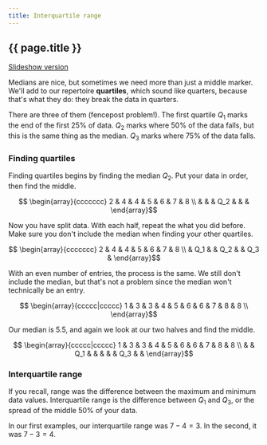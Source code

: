 ```yaml
---
title: Interquartile range
---
```


## {{ page.title }}

[Slideshow version](https://1drv.ms/p/c/c4097c61e06a2b97/EVlpcKHPntZIkfTwIMkDOQsBGOOI2LHpbwv1MVYBvRGRcA?e=LY1iCR)

Medians are nice, but sometimes we need more than just a middle marker. We'll add to our repertoire **quartiles**, which sound like quarters, because that's what they do: they break the data in quarters.

There are three of them (fencepost problem!). The first quartile $Q_1$ marks the end of the first 25% of data. $Q_2$ marks where 50% of the data falls, but this is the same thing as the median. $Q_3$ marks where 75% of the data falls.

### Finding quartiles

Finding quartiles begins by finding the median $Q_2$. Put your data in order, then find the middle.

$$ \begin{array}{ccccccc}
2 & 4 & 4 & 5   & 6 & 7 & 8 \\
  &   &   & Q_2 &   &   &
\end{array}$$

Now you have split data. With each half, repeat the what you did before. Make sure you don't include the median when finding your other quartiles.

$$ \begin{array}{ccccccc}
2 & 4    & 4 & 5   & 6 & 7 & 8 \\
  & Q_1  &   & Q_2 &   & Q_3  &
\end{array}$$

With an even number of entries, the process is the same. We still don't include the median, but that's not a problem since the median won't technically be an entry.

$$ \begin{array}{ccccc|ccccc}
1 & 3 & 3 & 4 & 5 & 6 & 6 & 7 & 8 & 8 \\
\end{array}$$

Our median is 5.5, and again we look at our two halves and find the middle.

$$ \begin{array}{ccccc|ccccc}
1 & 3 & 3   & 4 & 5 & 6 & 6 & 7 & 8 & 8 \\
  &   & Q_1 &   &   &   &   & Q_3  &   &
\end{array}$$

### Interquartile range

If you recall, range was the difference between the maximum and minimum data values. Interquartile range is the difference between $Q_1$ and $Q_3$, or the spread of the middle 50% of your data.

In our first examples, our interquartile range was $7-4 = 3$. In the second, it was $7-3 = 4$.